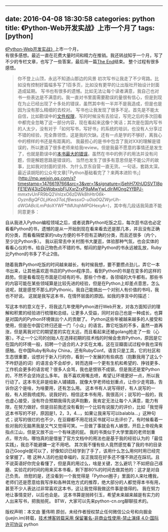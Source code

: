 
---
date: 2016-04-08 18:30:58
categories: python
title: 《Python-Web开发实战》上市一个月了
tags: [python]
---
[《Python-Web开发实战》](http://item.jd.com/11966737.html)上市一个月，  
有很多感想。最近一直在花费大量时间和精力在推销。我还转战知乎一个月，写了不少的专栏文章，也写了一些答案，最后用一篇[The
End](https://zhuanlan.zhihu.com/p/22890580)结束。
整个过程有很多感悟。
> 你不登上山顶，永远不知道山那边的风景
初次写书让我走了不少弯路。比如没有控制好篇幅多写了1百多页，比如没有更早的让出版社开始设计封面造成延期。
写书也有很多的遗憾。比如无法让每个读者满意，我自己也对书一些表达是不满意的。我一直对书里面需要勘误的量很有信心，但是到现在为止已经出现了十多处的错误，虽然其中有一半并不是我造成，但是也是因为没有那么精细的去校对。
写书也让我发现了很多不足。首先是不能太自信，比如勘误中的[文件权限](https://github.com/dongweiming/web_develop/blob/master/errata.md#文件权限)，写的时候没有去验证，写完之后的多次回看中都完全忽略了这一部分内容，现在看起来这像个笑话；其次是在国内写书的人太少，没有对于「如何写书，写好书」的系统的培训，也没有人分享过不错的经验，完全靠领悟，这是我的欠缺。还有一点是学的不够好，离我心中的榜样的书还是有距离的。
我最担心的是书中包含了我对XX的理解是错误的，所以邀请了很多老师来给我review。但是我最不愿意的事情还是发生了，也就是勘误中的[本书最大的错误](https://github.com/dongweiming/web_develop/blob/master/errata.md#本书最大的错误)。虽然在书中的例子的用法并没有问题，但是解题思路是错误的。
当然也发生了很多有意思但是不能公开的故事，比如我对封面的坚持、为什么京东自营一直无货。一句话，套路太深。
最近读胡阳的公众号文章[「Python基础看完了？来两本进阶书」](http://mp.weixin.qq.com/s?timestamp=1476619766&src=3&ver=1&signature=jSehH7XhUDSVTI8pFE1EW43izDbWqbxsbFlJXxrZrxP9aMwYwLdIriMOng2YfBPJ-
mmxtvUnFR9bQ2VnlzxO6zDWk8hHtr0*6k-OyznBgQFOLjiKea3TaLfBwssxO-u0ia0QZWyrUh-
dWGABclLmP*doXYWF*tMUtqhMPGHexyA=)，其中有几段话我简直不能同意更多：
>
自从我进入Python编程领域之后，或者说靠Python吃饭之后，每次逛书店也必定看看Python的书，遗憾的是从一开始到现在看来看去还是那几本，并且没有正确的分类，而看看隔壁家的ruby方便的书不但有正确的分类，而且还很多（内个，至少比Python多）。
我以前常去中关村图书大厦逛，体验那种气氛，也会实体的看看心仪的书，给自己物色点不错的书。郁闷的是Python的书永远被乱放，Ruby比Python的书多了不止2倍。
>
随着我靠Python吃饭的时间越来越长，有时候我想，要不要攒点劲儿，弄它一本书出来，让其他喜欢逛书店的Python程序员，看到Python的书是在变多的这样的趋势。但是看看现在市面是已经有的书，那些个作者，各领域的大牛都有。那些书的内容可能在某些领域算是比较先进的经验，但是在Python上却差点意思，怎么说呢，就是感觉不那么的Pythonic。我自己能搞出一个对别人有价值的书吗，我也不好说。
这就是我写这本书，在情怀层面的原因。如我的序言中的描述：
>
写这本书的意义在于，将我这几年使用Python进行Web开发，对各方面知识的理解和积累的经验进行梳理和总结，让更多人受益，同时对自己也是一种成长，也算是对国内的Python环境做出个人的贡献了。
Python这些年被越来越多的人接受和使用，但是在中国它终归还是一门「小众」的语言。靠它吃饭的不多，虽然一直再涨，但是离我对它的期望差的实在太远，而且看起来还被golang抢走了一些（心塞）。不止一个公司的创始人在选择初期的技术栈的时候会舍弃Python，原因是它在国内的环境一般，招聘一个适合的人才实在太难。这在豆瓣面试过程中我也深有感触。在中国Ruby有Ruby
China，还有RubyConf。语言只是工具，它的社区和生态很重要，设想对于新入行的你，看到一个发展的有些病态（抱歉我用了这么个不咋舒适的词）的语言会不会却步，转而选择一个更有生机和希望的、挣钱更多、工作机会更多的语言呢？很多人会骂，我也是恨铁不成钢，但是我还是爱Python的，不然不会坚持这么多年。
我不喜欢用嘴去喷，希望让环境更好一点，所以我行动了。这本书无非是给新人铺铺路，就像大学老师给划重点，让你少走弯路，告诉你这个是啥，为啥要用，还有怎么用。
这本书有人说写得好，有人说写的一般，有人把我喷成狗。说我好的，相信这本书有用，我很高兴；说写的一般的，我也虚心接受，没有符合预期我得先说声抱歉，我肯定无法让每个人满意，能力有限，在努力做好。但是目前我还没有看到一个比较有说服力的评价，比如「我觉得这本书写的不好，原因是1，2，3，4…，如果让我来写可以balabla…」这种句式；说写的很烂的也不少，在豆瓣都不用花钱买书就可以去评价了。有时候看着一些对我的无脑黑我是又气又觉得可笑。一旦做了事就会有人嫉恨，开启上帝视角来指点江山，但是又放不出一个有味道的屁。
我的书类似于大学里面的老师划重点，带方向。哪怕真的是借鉴了官方文档中的用法也是基于我的经验认为的「最佳实践」，我总不能避嫌一定不用吧。
其次我不懂有些人竟然感觉看了我的书的目录自己Google就可以了，好像知识已经学到了手了，该用什么怎么用何时用已经完全掌握了，嗯
这种人活的也挺幸福的，反正我现在好多还不懂不熟还在踩坑。且不说英语好你完全看懂了，但是真的用过么，啥是关键，怎么避坑？不如把自己琢磨、实验花的时间的用来买本书看，剩下那80%的时间去做其他的：这才是对自己负责。
欣慰的是，还没看到一个我觉得是「Python圈子」里面的人来吐槽我，老师们还是愿意给我写序和各种其他方式的推荐，绝大部分的人都觉得本书有用，甚至不少人表达过非常喜欢这本书，这让我觉得我做这件事是值得的。
我在努力地让事情变好，以后也会是。
这本书算是抛砖引玉，希望未来越来越是有实力的人出来写书，把我拍死。
BTW，大家可以先来python-cn.org聊聊技术的。

版权声明：本文由 董伟明 原创，未经作者授权禁止任何微信公众号和向掘金(juejin.im)转载，[技术博客转载采用 保留署名-非商业性使用-禁止演绎 4.0-国际许可协议](https://creativecommons.org/licenses/by-nc-nd/4.0/deed.zh)
python
